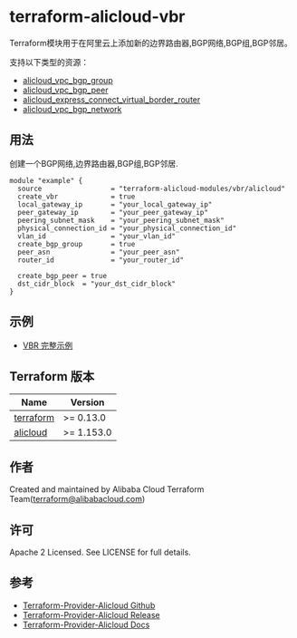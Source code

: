 terraform-alicloud-vbr
======================

Terraform模块用于在阿里云上添加新的边界路由器,BGP网络,BGP组,BGP邻居。

支持以下类型的资源：

* [alicloud_vpc_bgp_group](https://registry.terraform.io/providers/aliyun/alicloud/latest/docs/resources/vpc_bgp_group)
* [alicloud_vpc_bgp_peer](https://registry.terraform.io/providers/aliyun/alicloud/latest/docs/resources/vpc_bgp_peer)
* [alicloud_express_connect_virtual_border_router](https://registry.terraform.io/providers/aliyun/alicloud/latest/docs/resources/express_connect_virtual_border_router)
* [alicloud_vpc_bgp_network](https://registry.terraform.io/providers/aliyun/alicloud/latest/docs/resources/vpc_bgp_network)


## 用法

创建一个BGP网络,边界路由器,BGP组,BGP邻居.

```hcl
module "example" {
  source                 = "terraform-alicloud-modules/vbr/alicloud"
  create_vbr             = true
  local_gateway_ip       = "your_local_gateway_ip"
  peer_gateway_ip        = "your_peer_gateway_ip"
  peering_subnet_mask    = "your_peering_subnet_mask"
  physical_connection_id = "your_physical_connection_id"
  vlan_id                = "your_vlan_id"
  create_bgp_group       = true
  peer_asn               = "your_peer_asn"
  router_id              = "your_router_id"

  create_bgp_peer = true
  dst_cidr_block  = "your_dst_cidr_block"
}
```


## 示例

* [VBR 完整示例](https://github.com/terraform-alicloud-modules/terraform-alicloud-vbr/tree/master/examples/complete)


## Terraform 版本

| Name | Version |
|------|---------|
| <a name="requirement_terraform"></a> [terraform](#requirement\_terraform) | >= 0.13.0 |
| <a name="requirement_alicloud"></a> [alicloud](#requirement\_alicloud) | >= 1.153.0 |

作者
-------
Created and maintained by Alibaba Cloud Terraform Team(terraform@alibabacloud.com)

许可
----
Apache 2 Licensed. See LICENSE for full details.

参考
---------
* [Terraform-Provider-Alicloud Github](https://github.com/terraform-providers/terraform-provider-alicloud)
* [Terraform-Provider-Alicloud Release](https://releases.hashicorp.com/terraform-provider-alicloud/)
* [Terraform-Provider-Alicloud Docs](https://www.terraform.io/docs/providers/alicloud/index.html)
